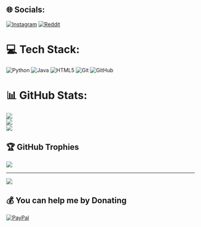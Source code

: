 
## 🌐 Socials:
[![Instagram](https://img.shields.io/badge/Instagram-%23E4405F.svg?logo=Instagram&logoColor=white)](https://instagram.com/diego_llorens_) [![Reddit](https://img.shields.io/badge/Reddit-%23FF4500.svg?logo=Reddit&logoColor=white)](https://reddit.com/user/Diego_Llorens_) 

# 💻 Tech Stack:
![Python](https://img.shields.io/badge/python-3670A0?style=for-the-badge&logo=python&logoColor=ffdd54) ![Java](https://img.shields.io/badge/java-%23ED8B00.svg?style=for-the-badge&logo=openjdk&logoColor=white) ![HTML5](https://img.shields.io/badge/html5-%23E34F26.svg?style=for-the-badge&logo=html5&logoColor=white) ![Git](https://img.shields.io/badge/git-%23F05033.svg?style=for-the-badge&logo=git&logoColor=white) ![GitHub](https://img.shields.io/badge/github-%23121011.svg?style=for-the-badge&logo=github&logoColor=white)
# 📊 GitHub Stats:
![](https://github-readme-stats.vercel.app/api?username=LlorensD&theme=dark&hide_border=false&include_all_commits=true&count_private=true)<br/>
![](https://nirzak-streak-stats.vercel.app/?user=LlorensD&theme=dark&hide_border=false)<br/>
![](https://github-readme-stats.vercel.app/api/top-langs/?username=LlorensD&theme=dark&hide_border=false&include_all_commits=true&count_private=true&layout=compact)

## 🏆 GitHub Trophies
![](https://github-profile-trophy.vercel.app/?username=LlorensD&theme=radical&no-frame=false&no-bg=false&margin-w=4)

---
[![](https://visitcount.itsvg.in/api?id=LlorensD&icon=0&color=0)](https://visitcount.itsvg.in)

  ## 💰 You can help me by Donating
  [![PayPal](https://img.shields.io/badge/PayPal-00457C?style=for-the-badge&logo=paypal&logoColor=white)](https://paypal.me/DiegoLlorens) 

  
<!-- Proudly created with GPRM ( https://gprm.itsvg.in ) -->
